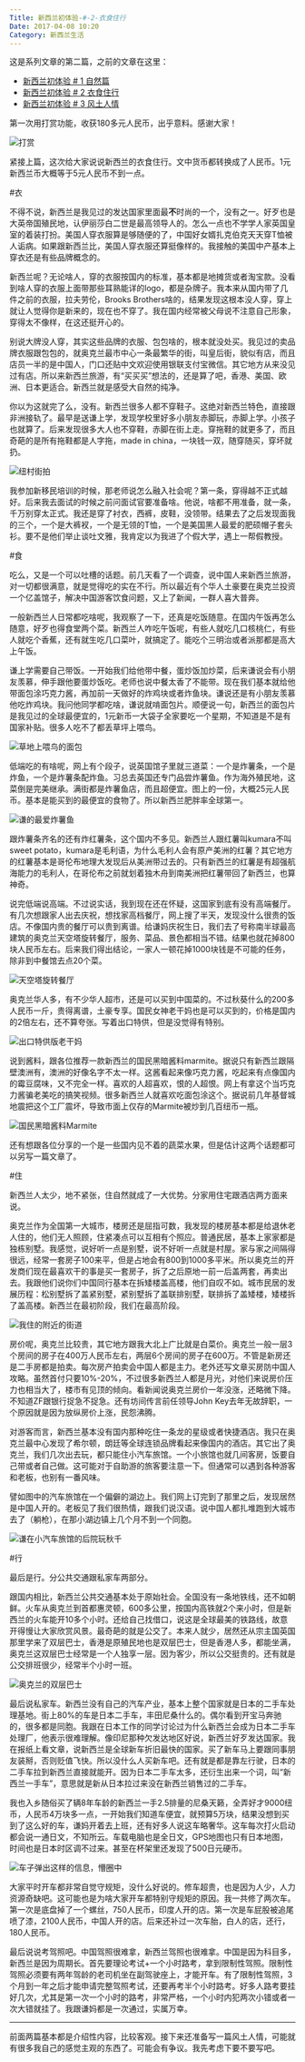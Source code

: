 ```yaml
---
Title: 新西兰初体验-#-2-衣食住行
Date: 2017-04-08 10:20
Category: 新西兰生活
---
```


这是系列文章的第二篇，之前的文章在这里：

- [新西兰初体验 # 1 自然篇](http://www.jianshu.com/p/751d731d357b)
- [新西兰初体验 # 2 衣食住行](http://www.jianshu.com/p/206b2e367de2)
- [新西兰初体验 # 3 风土人情]()

第一次用打赏功能，收获180多元人民币，出乎意料。感谢大家！

![打赏](/uploads/2017/xin-xi-lan-chu-ti-yan-2-yi-shi-zhu-xing-md.0.png)


紧接上篇，这次给大家说说新西兰的衣食住行。文中货币都转换成了人民币。1元新西兰币大概等于5元人民币不到一点。

#衣

不得不说，新西兰是我见过的发达国家里面最**不**时尚的一个，没有之一。好歹也是大英帝国殖民地，认伊丽莎白二世是最高领导人的。怎么一点也不学学人家英国皇室的着装打扮。美国人穿衣服算是够随便的了，中国好女婿扎克伯克天天穿T恤被人诟病。如果跟新西兰比，美国人穿衣服还算挺像样的。我接触的美国中产基本上穿衣还是有些品牌概念的。

新西兰呢？无论啥人，穿的衣服按国内的标准，基本都是地摊货或者淘宝款。没看到啥人穿的衣服上面带那些耳熟能详的logo，都是杂牌子。我本来从国内带了几件之前的衣服，拉夫劳伦，Brooks Brothers啥的，结果发现这根本没人穿，穿上就让人觉得你是新来的，现在也不穿了。我在国内经常被父母说不注意自己形象，穿得太不像样，在这还挺开心的。

别说大牌没人穿，其实这些品牌的衣服、包包啥的，根本就没处买。我见过的卖品牌衣服跟包包的，就奥克兰最市中心一条最繁华的街，叫皇后街，貌似有店，而且店员一半的是中国人，门口还贴中文欢迎使用银联支付宝微信。其它地方从来没见过有店。所以来新西兰旅游，有“买买买”想法的，还是算了吧，香港、美国、欧洲、日本更适合。新西兰就是感受大自然的纯净。

你以为这就完了么，没有。新西兰很多人都不穿鞋子。这绝对新西兰特色，直接跟非洲接轨了。最早是送谦上学，发现学校里好多小朋友赤脚玩，赤脚上学。小孩子也就算了。后来发现很多大人也不穿鞋，赤脚在街上走。穿拖鞋的就更多了，而且奇葩的是所有拖鞋都是人字拖，made in china，一块钱一双，随穿随买，穿坏就扔。

![纽村街拍](/uploads/2017/xin-xi-lan-chu-ti-yan-2-yi-shi-zhu-xing-md.1.png)

我参加新移民培训的时候，那老师说怎么融入社会呢？第一条，穿得越不正式越好。后来我去面试的时候之前问面试官要准备啥。他说，啥都不用准备，就一条，千万别穿太正式。我还是穿了衬衣，西裤，皮鞋，没领带。结果去了之后发现面我的三个，一个是大裤衩，一个是无领的T恤，一个是美国黑人最爱的肥硕帽子套头衫。要不是他们举止谈吐文雅，我肯定以为我进了个假大学，遇上一帮假教授。

#食

吃么，又是一个可以吐槽的话题。前几天看了一个调查，说中国人来新西兰旅游，对一切都很满意，就是觉得吃的实在不行。所以最近有个华人土豪要在奥克兰投资一个亿盖馆子，解决中国游客饮食问题，又上了新闻，一群人喜大普奔。

一般新西兰人日常都吃啥呢，我观察了一下，还真是吃饭随意。在国内午饭再怎么随意，好歹也得食堂两个菜。新西兰人咋吃午饭呢，有些人就吃几口核桃仁，有些人就吃个香蕉，还有就生吃几口菜叶，就搞定了。能吃个三明治或者派那都是高大上午饭。

谦上学需要自己带饭。一开始我们给他带中餐，蛋炒饭加炒菜，后来谦说会有小朋友羡慕，伸手跟他要蛋炒饭吃。老师也说中餐太香了不能带。现在我们基本就给他带面包涂巧克力酱，再加前一天做好的炸鸡块或者炸鱼块。谦说还是有小朋友羡慕他吃炸鸡块。我问他同学都吃啥，谦说就啃面包片。顺便说一句，新西兰的面包片是我见过的全球最便宜的，1元新币一大袋子全家要吃一个星期，不知道是不是有国家补贴。很多人吃不了都丢草坪上喂鸟。

![草地上喂鸟的面包](/uploads/2017/xin-xi-lan-chu-ti-yan-2-yi-shi-zhu-xing-md.2.png)

低端吃的有啥呢，网上有个段子，说英国馆子里就三道菜：一个是炸薯条，一个是炸鱼，一个是炸薯条配炸鱼。习总去英国还专门品尝炸薯鱼。作为海外殖民地，这菜倒是完美继承。满街都是炸薯鱼店，而且超便宜。图上的一份，大概25元人民币。基本是能买到的最便宜的食物了。所以新西兰肥胖率全球第一。

![谦的最爱炸薯鱼](/uploads/2017/xin-xi-lan-chu-ti-yan-2-yi-shi-zhu-xing-md.3.png)

跟炸薯条齐名的还有炸红薯条，这个国内不多见。新西兰人跟红薯叫kumara不叫sweet potato，kumara是毛利语，为什么毛利人会有原产美洲的红薯？其它地方的红薯基本是哥伦布地理大发现后从美洲带过去的。只有新西兰的红薯是有超强航海能力的毛利人，在哥伦布之前就划着独木舟到南美洲把红薯带回了新西兰，也算神奇。

说完低端说高端。不过说实话，我到现在还在怀疑，这国家到底有没有高端餐厅。有几次想跟家人出去庆祝，想找家高档餐厅，网上搜了半天，发现没什么很贵的饭店。不像国内贵的餐厅可以贵到离谱。给谦妈庆祝生日，我们去了号称南半球最高建筑的奥克兰天空塔旋转餐厅，服务、菜品、景色都相当不错。结果也就花掉800块人民币左右。后来我们得出结论，一家人一顿花掉1000块钱是不可能的任务，除非到中餐馆去点20个菜。

![天空塔旋转餐厅](/uploads/2017/xin-xi-lan-chu-ti-yan-2-yi-shi-zhu-xing-md.4.png)

奥克兰华人多，有不少华人超市，还是可以买到中国菜的。不过秋葵什么的200多人民币一斤，贵得离谱，土豪专享。国民女神老干妈也是可以买到的，价格是国内的2倍左右，还不算夸张。写着出口特供，但是没觉得有特别。

![出口特供版老干妈](/uploads/2017/xin-xi-lan-chu-ti-yan-2-yi-shi-zhu-xing-md.5.png)

说到酱料，跟各位推荐一款新西兰的国民黑暗酱料marmite。据说只有新西兰跟隔壁澳洲有，澳洲的好像名字不太一样。这酱看起来像巧克力酱，吃起来有点像国内的霉豆腐味，又不完全一样。喜欢的人超喜欢，恨的人超恨。网上有拿这个当巧克力酱骗老美吃的搞笑视频。很多新西兰人就喜欢吃面包涂这个。据说前几年基督城地震把这个工厂震坏，导致市面上仅存的Marmite被炒到几百纽币一瓶。

![国民黑暗酱料Marmite](/uploads/2017/xin-xi-lan-chu-ti-yan-2-yi-shi-zhu-xing-md.6.png)

还有想跟各位分享的一个是一些国内见不着的蔬菜水果，但是估计这两个话题都可以另写一篇文章了。

#住

新西兰人太少，地不紧张，住自然就成了一大优势。分家用住宅跟酒店两方面来说。

奥克兰作为全国第一大城市，楼房还是屈指可数，我发现的楼房基本都是给退休老人住的，他们无人照顾，住紧凑点可以互相有个照应。普通民居，基本上家家都是独栋别墅。我感觉，说好听一点是别墅，说不好听一点就是村屋。家与家之间隔得很远，经常一套房子100来平，但是占地会有800到1000多平米。所以奥克兰的开发商们现在最喜欢干的事是买一套房子，拆了之后原地一前一后盖两套，再卖出去。我跟他们说你们中国同行基本在拆矮楼盖高楼，他们自叹不如。城市民居的发展历程：松别墅拆了盖紧别墅，紧别墅拆了盖联排别墅，联排拆了盖矮楼，矮楼拆了盖高楼。新西兰在最初阶段，我们在最高阶段。

![我住的附近的街道](/uploads/2017/xin-xi-lan-chu-ti-yan-2-yi-shi-zhu-xing-md.7.png)

房价呢，奥克兰比较贵，其它地方跟我大北上广比就是白菜价。奥克兰一般一层3个房间的房子在400万人民币左右，两层6个房间的房子在600万。不管是新房还是二手房都是拍卖。每次房产拍卖会中国人都是主力。老外还写文章买房防中国人攻略。虽然首付只要10%-20%，不过很多新西兰人都是月光，对他们来说房价压力也相当大了，楼市有见顶的倾向。看新闻说奥克兰房价一年没涨，还略微下降。不知道ZF跟银行捉急不捉急。还有坊间传言前任领导John Key去年无故辞职，一个原因就是因为放纵房价上涨，民怨沸腾。

对游客而言，新西兰基本没有国内那种吃住一条龙的星级或者快捷酒店。我只在奥克兰最中心发现了希尔顿，朗廷等全球连锁品牌看起来像国内的酒店。其它出了奥克兰，我们几次出去玩，都只能住小汽车旅馆。一个小旅馆也就几间客房，饭要自己带或者自己做。这可能对于自助游的旅客要注意一下。但通常可以遇到各种游客和老板，也别有一番风味。

譬如图中的汽车旅馆在一个偏僻的湖边上。我们网上订完到了那里之后，发现居然是中国人开的。老板见了我们很热情，跟我们说汉语。说中国人都扎堆跑到大城市去了（躺枪），在那小湖边镇上几个月不到一个同胞。

![谦在小汽车旅馆的后院玩秋千](/uploads/2017/xin-xi-lan-chu-ti-yan-2-yi-shi-zhu-xing-md.8.png)

#行

最后是行。分公共交通跟私家车两部分。

跟国内相比，新西兰公共交通基本处于原始社会。全国没有一条地铁线，还不如朝鲜。火车从奥克兰到首都惠灵顿，600多公里，按国内高铁就2个来小时，但是新西兰的火车能开10多个小时。还给自己找借口，说这是全球最美的铁路线，故意开得慢让大家欣赏风景。最奇葩的就是公交了。本来人就少，居然还从宗主国英国那里学来了双层巴士，香港是原殖民地也是双层巴士，但是香港人多，都能坐满，奥克兰这双层巴士经常是一个人独享一层。因为客少，所以公交挺贵的。还有就是公交排班很少，经常半个小时一班。

![奥克兰的双层巴士](/uploads/2017/xin-xi-lan-chu-ti-yan-2-yi-shi-zhu-xing-md.9.png)

最后说私家车。新西兰没有自己的汽车产业，基本上整个国家就是日本的二手车处理基地。街上80%的车是日本二手车，丰田尼桑什么的。偶尔看到开宝马奔驰的，很多都是同胞。我跟在日本工作的同学讨论过为什么新西兰会成为日本二手车处理厂，他表示很难理解。像印尼那种欠发达地区好说，新西兰好歹发达国家。我在报纸上看文章，说新西兰是全球新车折旧最快的国家。买了新车马上要跟同事朋友装掰，否则贬值飞快。所以没什么人买新车吧。还有就是都是靠左行驶，日本的二手车拉到新西兰直接就能开。因为日本二手车太多，还衍生出来一个词，叫“新西兰一手车”，意思就是新从日本拉过来没在新西兰销售过的二手车。

我也入乡随俗买了辆8年车龄的新西兰一手2.5排量的尼桑天籁，全弄好才9000纽币，人民币4万块多一点，一开始我们知道车便宜，就预算5万块，结果没想到买到了这么好的车，谦妈开着去上班，还有好多人说这车略奢华。这车每次打火启动都会说一通日文，不知所云。车载电脑也是全日文，GPS地图也只有日本地图，时间也是日本时区调不过来。甚至在杯架里还发现了500日元硬币。

![车子弹出这样的信息，懵圈中](/uploads/2017/xin-xi-lan-chu-ti-yan-2-yi-shi-zhu-xing-md.10.png)

大家平时开车都非常自觉守规矩，没什么好说的。修车超贵，也是因为人少，人力资源奇缺吧。这可能也是为啥大家开车都特别守规矩的原因。我一共修了两次车。第一次是底盘掉了一个螺丝，750人民币，印度人开的店。第一次是车屁股被追尾喷了漆，2100人民币，中国人开的店。后来还补过一次车胎，白人的店，还行，180人民币。

最后说说考驾照吧。中国驾照很难拿，新西兰驾照也很难拿。中国是因为科目多，新西兰是因为周期长。首先要理论考试+一个小时路考，拿到限制性驾照。限制性驾照必须要有两年驾龄的老司机坐在副驾驶座上，才能开车。有了限制性驾照，3个月到一年之后才能申请完整驾照考试，还要再考半个小时路考。好多人路考要挂好几次，尤其是第一次一个小时的路考，非常严格，一个小时内犯两次小错或者一次大错就挂了。我跟谦妈都是一次通过，实属万幸。

--------

前面两篇基本都是介绍性内容，比较客观。接下来还准备写一篇风土人情，可能就有很多我自己的感觉主观的东西了。可能会有争议。我先考虑下要不要写吧。
